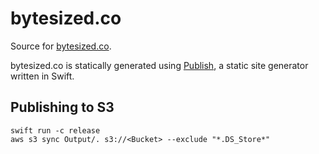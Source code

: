 # bytesized.co
Source for [bytesized.co](https://www.bytesized.co).

bytesized.co is statically generated using [Publish](https://github.com/JohnSundell/Publish), a static site generator written in Swift.

## Publishing to S3
```
swift run -c release
aws s3 sync Output/. s3://<Bucket> --exclude "*.DS_Store*"
```
